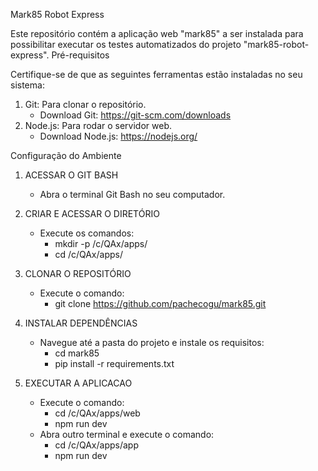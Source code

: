 Mark85 Robot Express

Este repositório contém a aplicação web "mark85" a ser instalada para possibilitar executar os testes automatizados do projeto "mark85-robot-express".
Pré-requisitos

Certifique-se de que as seguintes ferramentas estão instaladas no seu sistema:

1. Git: Para clonar o repositório.
   - Download Git: https://git-scm.com/downloads
2. Node.js: Para rodar o servidor web.
   - Download Node.js: https://nodejs.org/

Configuração do Ambiente

1. ACESSAR O GIT BASH
   - Abra o terminal Git Bash no seu computador.

2. CRIAR E ACESSAR O DIRETÓRIO

   - Execute os comandos:
      - mkdir -p /c/QAx/apps/
      - cd /c/QAx/apps/

3. CLONAR O REPOSITÓRIO
   - Execute o comando:
      - git clone https://github.com/pachecogu/mark85.git

4. INSTALAR DEPENDÊNCIAS
   - Navegue até a pasta do projeto e instale os requisitos:
      - cd mark85
      - pip install -r requirements.txt

5. EXECUTAR A APLICACAO
   - Execute o comando:
      - cd /c/QAx/apps/web
      - npm run dev
   - Abra outro terminal e execute o comando:
      - cd /c/QAx/apps/app
      - npm run dev
   
